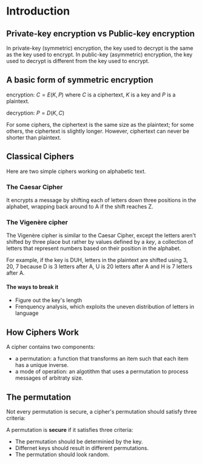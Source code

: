 # Introduction

## Private-key encryption vs Public-key encryption

In private-key (symmetric) encryption, the key used to decrypt is the same as the key
used to encrypt. In public-key (asymmetric) encryption, the key used to decrypt is
different from the key used to encrypt.

## A basic form of symmetric encryption

encryption:
$C = E(K, P)$ where $C$ is a ciphertext, $K$ is a key and $P$ is a plaintext.

decryption:
$P = D(K, C)$

For some ciphers, the ciphertext is the same size as the plaintext; for some
others, the ciphertext is slightly longer. However, ciphertext can never be
shorter than plaintext.

## Classical Ciphers

Here are two simple ciphers working on alphabetic text.

### The Caesar Cipher

It encrypts a message by shifting each of letters down three positions in the
alphabet, wrapping back around to A if the shift reaches Z.

### The Vigenère cipher

The Vigenère cipher is similar to the Caesar Cipher, except the letters aren't
shifted by three place but rather by values defined by a $key$, a collection
of letters that represent numbers based on their position in the alphabet.

For example, if the key is DUH, letters in the plaintext are shifted using
3, 20, 7 because D is 3 letters after A, U is 20 letters after A and H is
7 letters after A.

#### The ways to break it

* Figure out the key's length
* Frenquency analysis, which exploits the uneven distribution of letters in
  language

## How Ciphers Work

A cipher contains two components:

* a permutation: a function that transforms an item such that each item
  has a unique inverse.
* a mode of operation: an algotithm that uses a permutation to process
  messages of arbitraty size.

## The permutation

Not every permutation is secure, a cipher's permutation should satisfy three
criteria:

A permutation is **secure** if it satisfies three criteria:

* The permutation should be determinied by the key.
* Differnet keys should result in different permutations.
* The permutation should look random.